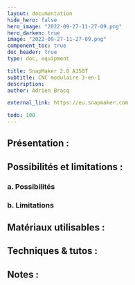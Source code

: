 ```yaml
---
layout: documentation
hide_hero: false
hero_image: "2022-09-27-11-27-09.png"
hero_darken: true
image: "2022-09-27-11-27-09.png"
component_toc: true
doc_header: true
type: doc, equipment

title: SnapMaker 2.0 A350T
subtitle: CNC modulaire 3-en-1
description: 
author: Adrien Bracq

external_link: https://eu.snapmaker.com

todo: 100
---
```


## Présentation :

## Possibilités et limitations :

### a. Possibilités

### b. Limitations

## Matériaux utilisables :

## Techniques & tutos :

## Notes :
